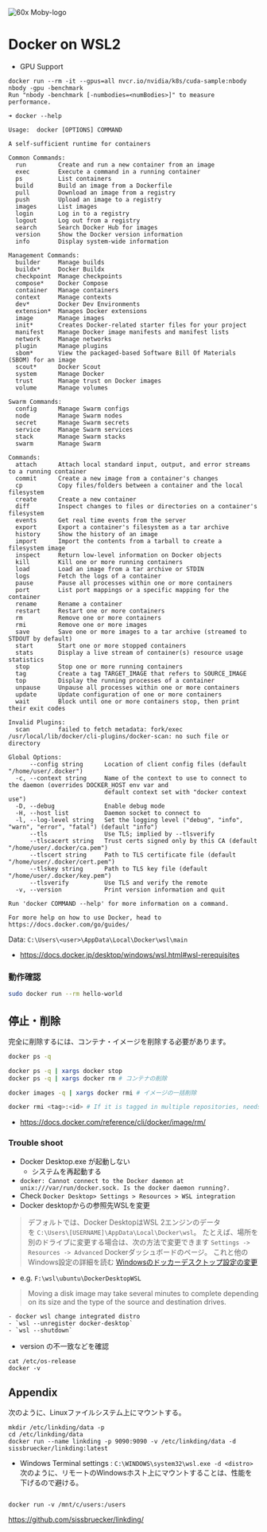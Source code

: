 ![60x Moby-logo](https://user-images.githubusercontent.com/111455900/269958337-46c19f6d-e7b4-4c05-8536-70c57ea950ac.png)

# Docker on WSL2

- GPU Support
```
docker run --rm -it --gpus=all nvcr.io/nvidia/k8s/cuda-sample:nbody nbody -gpu -benchmark
Run "nbody -benchmark [-numbodies=<numBodies>]" to measure performance.
```

```
➜ docker --help

Usage:  docker [OPTIONS] COMMAND

A self-sufficient runtime for containers

Common Commands:
  run         Create and run a new container from an image
  exec        Execute a command in a running container
  ps          List containers
  build       Build an image from a Dockerfile
  pull        Download an image from a registry
  push        Upload an image to a registry
  images      List images
  login       Log in to a registry
  logout      Log out from a registry
  search      Search Docker Hub for images
  version     Show the Docker version information
  info        Display system-wide information

Management Commands:
  builder     Manage builds
  buildx*     Docker Buildx
  checkpoint  Manage checkpoints
  compose*    Docker Compose
  container   Manage containers
  context     Manage contexts
  dev*        Docker Dev Environments
  extension*  Manages Docker extensions
  image       Manage images
  init*       Creates Docker-related starter files for your project
  manifest    Manage Docker image manifests and manifest lists
  network     Manage networks
  plugin      Manage plugins
  sbom*       View the packaged-based Software Bill Of Materials (SBOM) for an image
  scout*      Docker Scout
  system      Manage Docker
  trust       Manage trust on Docker images
  volume      Manage volumes

Swarm Commands:
  config      Manage Swarm configs
  node        Manage Swarm nodes
  secret      Manage Swarm secrets
  service     Manage Swarm services
  stack       Manage Swarm stacks
  swarm       Manage Swarm

Commands:
  attach      Attach local standard input, output, and error streams to a running container
  commit      Create a new image from a container's changes
  cp          Copy files/folders between a container and the local filesystem
  create      Create a new container
  diff        Inspect changes to files or directories on a container's filesystem
  events      Get real time events from the server
  export      Export a container's filesystem as a tar archive
  history     Show the history of an image
  import      Import the contents from a tarball to create a filesystem image
  inspect     Return low-level information on Docker objects
  kill        Kill one or more running containers
  load        Load an image from a tar archive or STDIN
  logs        Fetch the logs of a container
  pause       Pause all processes within one or more containers
  port        List port mappings or a specific mapping for the container
  rename      Rename a container
  restart     Restart one or more containers
  rm          Remove one or more containers
  rmi         Remove one or more images
  save        Save one or more images to a tar archive (streamed to STDOUT by default)
  start       Start one or more stopped containers
  stats       Display a live stream of container(s) resource usage statistics
  stop        Stop one or more running containers
  tag         Create a tag TARGET_IMAGE that refers to SOURCE_IMAGE
  top         Display the running processes of a container
  unpause     Unpause all processes within one or more containers
  update      Update configuration of one or more containers
  wait        Block until one or more containers stop, then print their exit codes

Invalid Plugins:
  scan        failed to fetch metadata: fork/exec /usr/local/lib/docker/cli-plugins/docker-scan: no such file or directory

Global Options:
      --config string      Location of client config files (default "/home/user/.docker")
  -c, --context string     Name of the context to use to connect to the daemon (overrides DOCKER_HOST env var and
                           default context set with "docker context use")
  -D, --debug              Enable debug mode
  -H, --host list          Daemon socket to connect to
  -l, --log-level string   Set the logging level ("debug", "info", "warn", "error", "fatal") (default "info")
      --tls                Use TLS; implied by --tlsverify
      --tlscacert string   Trust certs signed only by this CA (default "/home/user/.docker/ca.pem")
      --tlscert string     Path to TLS certificate file (default "/home/user/.docker/cert.pem")
      --tlskey string      Path to TLS key file (default "/home/user/.docker/key.pem")
      --tlsverify          Use TLS and verify the remote
  -v, --version            Print version information and quit

Run 'docker COMMAND --help' for more information on a command.

For more help on how to use Docker, head to https://docs.docker.com/go/guides/
```

Data: `C:\Users\<user>\AppData\Local\Docker\wsl\main`
- https://docs.docker.jp/desktop/windows/wsl.html#wsl-rerequisites


### 動作確認
```bash
sudo docker run --rm hello-world
```

## 停止・削除

完全に削除するには、コンテナ・イメージを削除する必要があります。
```bash
docker ps -q 

docker ps -q | xargs docker stop
docker ps -q | xargs docker rm # コンテナの削除

docker images -q | xargs docker rmi # イメージの一括削除

docker rmi <tag>:<id> # If it is tagged in multiple repositories, needs to select tag
```
- https://docs.docker.com/reference/cli/docker/image/rm/
### Trouble shoot
- Docker Desktop.exe が起動しない
	- システムを再起動する
- `docker: Cannot connect to the Docker daemon at unix:///var/run/docker.sock. Is the docker daemon running?.`
- Check `Docker Desktop> Settings > Resources > WSL integration`
- Docker desktopからの参照先WSLを変更
> デフォルトでは、Docker DesktopはWSL 2エンジンのデータを `C:\Users\[USERNAME]\AppData\Local\Docker\wsl`。 たとえば、場所を別のドライブに変更する場合は、次の方法で変更できます `Settings -> Resources -> Advanced` Dockerダッシュボードのページ。 これと他のWindows設定の詳細を読む [Windowsのドッカーデスクトップ設定の変更](https://docs.docker.com/desktop/settings/windows/)
- e.g. `F:\wsl\ubuntu\DockerDesktopWSL`

 > Moving a disk image may take several minutes to complete depending on its size and the type of the source and destination drives.


	- docker wsl change integrated distro
	- `wsl --unregister docker-desktop`
	- `wsl --shutdown`
	 
- version の不一致などを確認
```
cat /etc/os-release
docker -v
```
## Appendix

次のように、Linuxファイルシステム上にマウントする。
```
mkdir /etc/linkding/data -p
cd /etc/linkding/data
docker run --name linkding -p 9090:9090 -v /etc/linkding/data -d sissbruecker/linkding:latest
```

- Windows Terminal settings   : `C:\WINDOWS\system32\wsl.exe -d <distro>`
次のように、リモートのWindowsホスト上にマウントすることは、性能を下げるので避ける。
```

docker run -v /mnt/c/users:/users
```

https://github.com/sissbruecker/linkding/